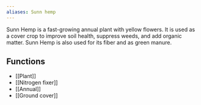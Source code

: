 ```yaml
---
aliases: Sunn hemp
---
```

Sunn Hemp is a fast-growing annual plant with yellow flowers. It is used as a cover crop to improve soil health, suppress weeds, and add organic matter. Sunn Hemp is also used for its fiber and as green manure.
## Functions
- [[Plant]]
- [[Nitrogen fixer]]
- [[Annual]]
- [[Ground cover]]